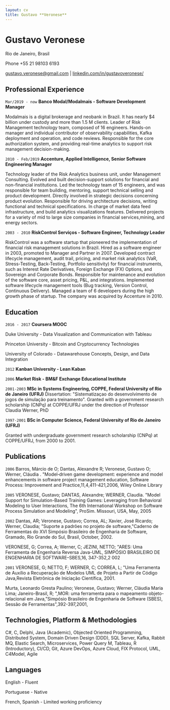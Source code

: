 ```yaml
---
layout: cv
title: Gustavo **Veronese**
---
```

# Gustavo Veronese
Rio de Janeiro, Brasil

Phone +55 21 98103 6193

<div id="webaddress">
<a href="gustavo.veronese@gmail.com">gustavo.veronese@gmail.com</a>
| <a href="https://linkedin.com/in/gustavoveronese">linkedin.com/in/gustavoveronese/</a>

</div>


## Professional Experience
`Mar/2019 - now`
__Banco Modal/Modalmais - Software Development Manager__

Modalmais is a digital brokerage and neobank in Brazil. It has nearly $4 billion under custody and more than 1.5 M clients. Leader of Risk Management technology team, composed of 16 engineers. Hands-on manager and individual contributor of observability capabilities, Kafka deployment and operation, and code reviews.
Responsible for the core authorization system, and providing real-time analytics to support risk management decision-making.


`2010 - Feb/2019`
__Accenture, Applied Intelligence, Senior Software Engineering Manager__

Technology leader of the Risk Analytics business unit, under Management Consulting. Evolved and built decision-support solutions for financial and non-financial institutions. Led the technology team of 15 engineers, and was responsible for team building, mentoring, support technical selling and product development. Directly involved in strategic decisions concerning product evolution. Responsible for driving architecture decisions, writing functional and technical specifications. In charge of market data feed infrastructure, and build analytics visualizations features. Delivered projects for a variety of mid to large size companies in financial services,mining, and energy sectors.


`2003 - 2010`
__RiskControl Serviços - Software Engineer, Technology Leader__

RiskControl was a software startup that pioneered the implementation of financial risk management solutions in Brazil. Hired as a software engineer in 2003, promoted to Manager and Partner in 2007. Developed contract lifecycle management, audit trail, pricing, and market risk analytics (VaR, Stress-Testing, Back-Testing, Portfolio sensitivity) for financial instruments, such as Interest Rate Derivatives, Foreign Exchange (FX) Options, and Sovereign and Corporate Bonds. Responsible for maintenance and evolution of the software core, asset pricing, P&L, and integrations. Implemented software lifecycle management tools (Bug tracking, Version Control, Continuous Delivery). Managed a team of 6 developers during the high growth phase of startup. The company was acquired by Accenture in 2010. 


## Education

`2016 - 2017`
__Coursera MOOC__

Duke University - Data Visualization and Communication with Tableau

Princeton University - Bitcoin and Cryptocurrency Technologies

University of Colorado - Datawarehouse Concepts, Design, and Data Integration

`2012`
__Kanban University - Lean Kaban__

`2006`
__Market Risk - BM&F Exchange Educational Institute__


`2001-2003`
__MSc in Systems Engineering, COPPE, Federal University of Rio de Janeiro (UFRJ)__
Dissertation: "Sistematizaçao do desenvolvimento de jogos de simulação para treinamento".
Granted with a government research scholarship (CNPq) at COPPE/UFRJ under the direction of Professor Claudia Werner, PhD
 

`1997-2001`
__BSc in Computer Science, Federal University of Rio de Janeiro (UFRJ)__

Granted with undergraduate government research scholarship (CNPq) at COPPE/UFRJ, from 2000 to 2001.

## Publications

`2006`
Barros, Márcio de O; Dantas, Alexandre R; Veronese, Gustavo O; Werner, Cláudia . "Model‐driven game development: experience and model enhancements in software project management education, Software Process: Improvement and Practice,11,4,411-421,2006, Wiley Online Library

`2005`
VERONESE, Gustavo; DANTAS, Alexandre; WERNER, Claudia. "Model Support for Simulation-Based Training Games: Leveraging from Behavioral Modeling to User Interactions, The 6th International Workshop on Software Process Simulation and Modeling", ProSim. Missouri, USA, May, 2005

`2002`
Dantas, AR; Veronese, Gustavo; Correa, AL; Xavier, José Ricardo; Werner, Claudia; "Suporte a padrões no projeto de software,"Caderno de Ferramentas do XVI Simpósio Brasileiro de Engenharia de Software, Gramado, Rio Grande do Sul, Brasil, October, 2002.

VERONESE, G; Correa, A; Werner, C; JEZINI, NETTO; "ARES: Uma Ferramenta de Engenharia Reversa Java-UML, SIMPÓSIO BRASILEIRO DE ENGENHARIA DE SOFTWARE–SBES,16, 347-352,2 002

`2001`
VERONESE, G; NETTO, F; WERNER, C; CORREA, L; "Uma Ferramenta de Auxílio a Recuperação de Modelos UML de Projeto a Partir de Código Java,Revista Eletrônica de Iniciação Científica, 2001.

Murta, Leonardo Gresta Paulino; Veronese, Gustavo; Werner, Cláudia Maria Lima; Janeiro-Brasil, R; ",MOR: uma ferramenta para o mapeamento objeto-relacional em Java,"Simpósio Brasileiro de Engenharia de Software (SBES), Sessão de Ferramentas",392-397,2001,



## Technologies, Platform & Methodologies

C#, C, Delphi, Java (Academic), Objected Oriented Programming,  Distributed System, Domain Driven
Design (DDD), SQL Server, Kafka, Rabbit MQ, Elastic Search, Microservices, Power Query M, Tableau, R (Introductory), CI/CD, Git, Azure DevOps, Azure Cloud, FIX Protocol, UML, C4Model, Agile

## Languages

English - Fluent

Portuguese - Native 

French, Spanish - Limited working proficiency

<!-- ### Footer

Last updated: July 2021 -->

